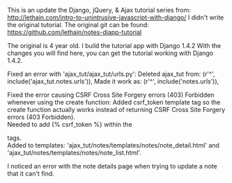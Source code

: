 This is an update the Django, jQuery, & Ajax tutorial series from: http://lethain.com/intro-to-unintrusive-javascript-with-django/
I didn't write the original tutorial.  The original git can be found: https://github.com/lethain/notes-djapp-tutorial 

The original is 4 year old.  I build the tutorial app with Django 1.4.2
With the changes you will find here, you can get the tutorial 
working with Django 1.4.2.

﻿Fixed an error with 'ajax_tut/ajax_tut/urls.py':
Deleted ajax_tut from:  (r'^', include('ajax_tut.notes.urls')), 
Made it work as:        (r'^', include('notes.urls')),

Fixed the error causing CSRF Cross Site Forgery errors (403) Forbidden whenever using the create function:
Added csrf_token template tag so the create function actually works instead of returning CSRF Cross Site Forgery errors (403 Forbidden).  
Needed to add {% csrf_token %} within the <form></form> tags.  
Added to templates: 'ajax_tut/notes/templates/notes/note_detail.html' and 'ajax_tut/notes/templates/notes/note_list.html'.

I noticed an error with the note details page when trying to update a note that it can't find.
